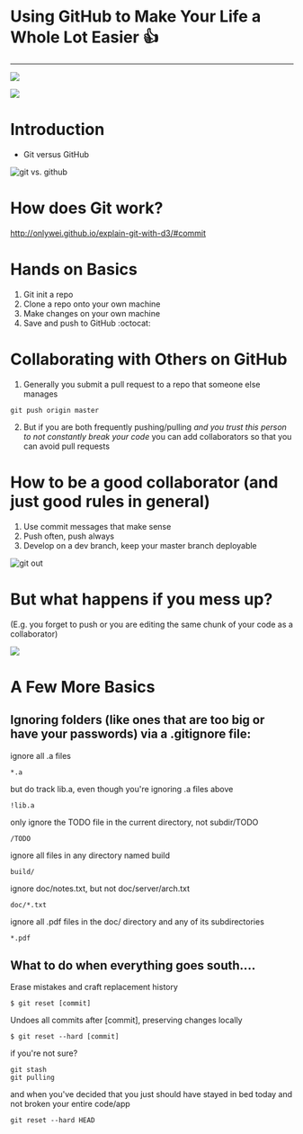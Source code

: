 
# Using GitHub to Make Your Life a Whole Lot Easier  :+1:
----
![](http://www.phdcomics.com/)

![](https://bids.github.io/2015-06-04-berkeley/git/fig/play-changes.svg)

# Introduction
* Git versus GitHub


![git vs. github](https://blog.devmountain.com/wp-content/uploads/2019/07/Gitvs.Github-1a.jpg)

# How does Git work?
http://onlywei.github.io/explain-git-with-d3/#commit

# Hands on Basics
1. Git init a repo
2. Clone a repo onto your own machine
3. Make changes on your own machine
4. Save and push to GitHub :octocat:

# Collaborating with Others on GitHub

1. Generally you submit a pull request to a repo that someone else manages
```
git push origin master
```


2.  But if you are both frequently pushing/pulling *and you trust this person to not constantly break your code* you can add collaborators so that you can avoid pull requests

# How to be a good collaborator (and just good rules in general)

1. Use commit messages that make sense
2. Push often, push always
3. Develop on a dev branch, keep your master branch deployable



![git out](https://rafikitechnology.files.wordpress.com/2019/07/git-emergency-procedure.png)

# But what happens if you mess up?  
(E.g. you forget to push or you are editing the same chunk of your code as a collaborator)

![](http://swcarpentry.github.io/git-novice/fig/conflict.svg)


# A Few More Basics


## Ignoring folders (like ones that are too big or have your passwords) via a .gitignore file:

 ignore all .a files
```
*.a
```
 but do track lib.a, even though you're ignoring .a files above
```
!lib.a
```
 only ignore the TODO file in the current directory, not subdir/TODO
```
/TODO
```
 ignore all files in any directory named build
```
build/
```
 ignore doc/notes.txt, but not doc/server/arch.txt
```
doc/*.txt
```
 ignore all .pdf files in the doc/ directory and any of its subdirectories
```
*.pdf
```
## What to do when everything goes south....

Erase mistakes and craft replacement history
```
$ git reset [commit]
```
Undoes all commits after [commit], preserving changes locally
```
$ git reset --hard [commit]
```

if you're not sure?
```
git stash
git pulling
```

and when you've decided that you just should have stayed in bed today and not broken your entire code/app

```
git reset --hard HEAD
```
